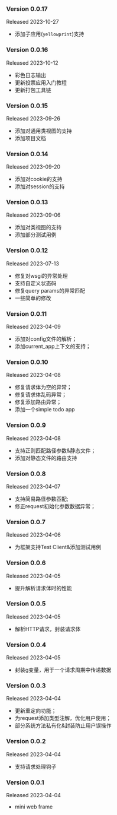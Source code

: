 ### **Version 0.0.17**

Released 2023-10-27

- 添加子应用(`yellowprint`)支持


### **Version 0.0.16**

Released 2023-10-12

- 彩色日志输出
- 更新投票应用入门教程
- 更新打包工具链


### **Version 0.0.15**

Released 2023-09-26

- 添加对通用类视图的支持
- 添加项目文档


### **Version 0.0.14**

Released 2023-09-20

- 添加对cookie的支持
- 添加对session的支持


### **Version 0.0.13**

Released 2023-09-06

- 添加对类视图的支持
- 添加部分测试用例


### **Version 0.0.12**

Released 2023-07-13

- 修复对wsgi的异常处理
- 支持自定义状态码
- 修复query params的异常匹配
- 一些简单的修改


### **Version 0.0.11**

Released 2023-04-09

- 添加对config文件的解析；
- 添加current_app上下文的支持；


### **Version 0.0.10**

Released 2023-04-08

- 修复请求体为空的异常；
- 修复请求体乱码异常；
- 修复添加路由异常；
- 添加一个simple todo app


### **Version 0.0.9**

Released 2023-04-08

- 支持正则匹配路径参数&静态文件；
- 添加对静态文件的路由支持


### **Version 0.0.8**

Released 2023-04-07

- 支持简易路径参数匹配;
- 修正request初始化参数数据异常；


### **Version 0.0.7**

Released 2023-04-06

- 为框架支持Test Client&添加测试用例


### **Version 0.0.6**

Released 2023-04-05

- 提升解析请求体时的性能


### **Version 0.0.5**

Released 2023-04-05

- 解析HTTP请求，封装请求体


### **Version 0.0.4**

Released 2023-04-05

- 封装g变量，用于一个请求周期中传递数据


### **Version 0.0.3**

Released 2023-04-04

- 更新重定向功能；
- 为request添加类型注解，优化用户使用；
- 部分系统方法私有化&封装防止用户误操作


### **Version 0.0.2**

Released 2023-04-04

- 支持请求处理钩子


### **Version 0.0.1**

Released 2023-04-04

- mini web frame